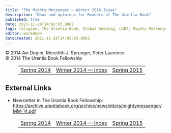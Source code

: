 ```yaml
---
title: "The Mighty Messenger — Winter 2014 Issue"
description: "News and opinions for Readers of The Urantia Book"
published: true
date: 2021-11-28T14:02:03.086Z
tags: religion, The Urantia Book, Global Seeding, LGBT, Mighty Messenger, article
editor: markdown
dateCreated: 2021-11-28T14:02:03.086Z
---
```


<p class="v-card v-sheet theme--light grey lighten-3 px-2">© 2014 Avi Dogim, Meredith J. Sprunger, Peter Laurence<br>© 2014 The Urantia Book Fellowship</p>
<figure class="table chapter-navigator">
  <table>
    <tbody>
      <tr>
        <td>
        <a href="/en/article/The_Mighty_Messenger_2014_Spring">
          <span class="mdi mdi-arrow-left-drop-circle"></span><span class="pl-2">Spring 2014</span>
        </a>
        </td>
        <td>
        <a href="/en/index/articles_mighty_messenger#winter-2014">
          <span class="mdi mdi-book-open-variant"></span><span class="pl-2">Winter 2014 — Index</span>
        </a>
        </td>
        <td>
        <a href="/en/article/The_Mighty_Messenger_2015_Spring">
          <span class="pr-2">Spring 2015</span><span class="mdi mdi-arrow-right-drop-circle"></span>
        </a>
        </td>
      </tr>
    </tbody>
  </table>
</figure>



## External Links

* Newsletter in The Urantia Book Fellowship: https://archive.urantiabook.org/archive/newsletters/mightymessenger/MM-14.pdf


<figure class="table chapter-navigator">
  <table>
    <tbody>
      <tr>
        <td>
        <a href="/en/article/The_Mighty_Messenger_2014_Spring">
          <span class="mdi mdi-arrow-left-drop-circle"></span><span class="pl-2">Spring 2014</span>
        </a>
        </td>
        <td>
        <a href="/en/index/articles_mighty_messenger#winter-2014">
          <span class="mdi mdi-book-open-variant"></span><span class="pl-2">Winter 2014 — Index</span>
        </a>
        </td>
        <td>
        <a href="/en/article/The_Mighty_Messenger_2015_Spring">
          <span class="pr-2">Spring 2015</span><span class="mdi mdi-arrow-right-drop-circle"></span>
        </a>
        </td>
      </tr>
    </tbody>
  </table>
</figure>